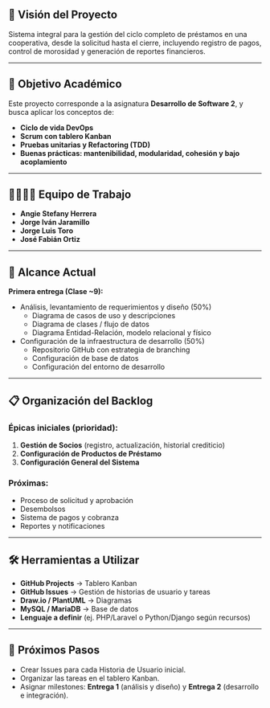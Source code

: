  

## 👀 Visión del Proyecto  
Sistema integral para la gestión del ciclo completo de préstamos en una cooperativa, desde la solicitud hasta el cierre, incluyendo registro de pagos, control de morosidad y generación de reportes financieros.  

---

## 🎯 Objetivo Académico  
Este proyecto corresponde a la asignatura **Desarrollo de Software 2**, y busca aplicar los conceptos de:  
- **Ciclo de vida DevOps**  
- **Scrum con tablero Kanban**  
- **Pruebas unitarias y Refactoring (TDD)**  
- **Buenas prácticas: mantenibilidad, modularidad, cohesión y bajo acoplamiento**  

---

## 👨‍👩‍👧‍👦 Equipo de Trabajo  
- **Angie Stefany Herrera**
- **Jorge Iván Jaramillo** 
- **Jorge Luis Toro**  
- **José Fabián Ortiz** 

---

## 📌 Alcance Actual  
**Primera entrega (Clase ~9):**  
- Análisis, levantamiento de requerimientos y diseño (50%)  
  - Diagrama de casos de uso y descripciones  
  - Diagrama de clases / flujo de datos  
  - Diagrama Entidad-Relación, modelo relacional y físico  
- Configuración de la infraestructura de desarrollo (50%)  
  - Repositorio GitHub con estrategia de branching  
  - Configuración de base de datos  
  - Configuración del entorno de desarrollo  

---

## 📋 Organización del Backlog  
### Épicas iniciales (prioridad):  
1. **Gestión de Socios** (registro, actualización, historial crediticio)  
2. **Configuración de Productos de Préstamo**  
3. **Configuración General del Sistema**  

### Próximas:  
- Proceso de solicitud y aprobación  
- Desembolsos  
- Sistema de pagos y cobranza  
- Reportes y notificaciones  

---

## 🛠️ Herramientas a Utilizar  
- **GitHub Projects** → Tablero Kanban  
- **GitHub Issues** → Gestión de historias de usuario y tareas  
- **Draw.io / PlantUML** → Diagramas  
- **MySQL / MariaDB** → Base de datos  
- **Lenguaje a definir** (ej. PHP/Laravel o Python/Django según recursos)  

---

## 🚀 Próximos Pasos  
- Crear Issues para cada Historia de Usuario inicial.  
- Organizar las tareas en el tablero Kanban.  
- Asignar milestones: **Entrega 1** (análisis y diseño) y **Entrega 2** (desarrollo e integración).  
